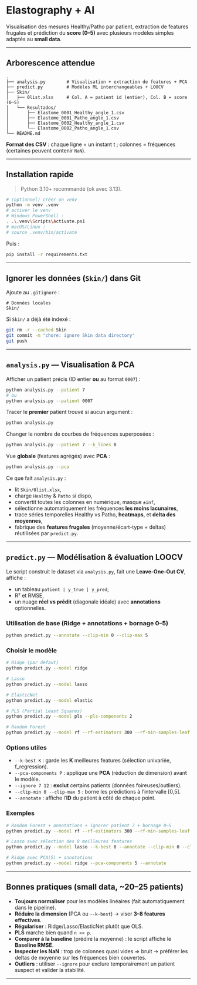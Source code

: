 # Elastography + AI

Visualisation des mesures Healthy/Patho par patient, extraction de features frugales et prédiction du **score (0–5)** avec plusieurs modèles simples adaptés au **small data**.

---

## Arborescence attendue

```
.
├── analysis.py        # Visualisation + extraction de features + PCA
├── predict.py         # Modèles ML interchangeables + LOOCV
├── Skin/
│   ├── 0list.xlsx     # Col. A = patient id (entier), Col. B = score (0–5)
│   └── Resultados/
│       ├── Elastome_0001_Healthy_angle_1.csv
│       ├── Elastome_0001_Patho_angle_1.csv
│       ├── Elastome_0002_Healthy_angle_1.csv
│       └── Elastome_0002_Patho_angle_1.csv
└── README.md
```

**Format des CSV** : chaque ligne = un instant t ; colonnes = fréquences (certaines peuvent contenir `NaN`).

---

## Installation rapide

> Python 3.10+ recommandé (ok avec 3.13).
> 
```bash
# (optionnel) créer un venv
python -m venv .venv
# activer le venv
# Windows PowerShell :
. .\.venv\Scripts\Activate.ps1
# macOS/Linux :
# source .venv/bin/activate
```
Puis :
```bash
pip install -r requirements.txt
```

---

## Ignorer les données (`Skin/`) dans Git

Ajoute au `.gitignore` :
```
# Données locales
Skin/
```

Si `Skin/` a déjà été indexé :
```bash
git rm -r --cached Skin
git commit -m "chore: ignore Skin data directory"
git push
```

---

## `analysis.py` — Visualisation & PCA

Afficher un patient précis (ID entier **ou** au format `0007`) :
```bash
python analysis.py --patient 7
# ou
python analysis.py --patient 0007
```

Tracer le **premier** patient trouvé si aucun argument :
```bash
python analysis.py
```

Changer le nombre de courbes de fréquences superposées :
```bash
python analysis.py --patient 7 --k_lines 8
```

Vue **globale** (features agrégés) avec **PCA** :
```bash
python analysis.py --pca
```

Ce que fait `analysis.py` :
- lit `Skin/0list.xlsx`,
- charge `Healthy` & `Patho` si dispo,
- convertit toutes les colonnes en numérique, masque `±inf`,
- sélectionne automatiquement les fréquences **les moins lacunaires**,
- trace séries temporelles Healthy vs Patho, **heatmaps**, et **delta des moyennes**,
- fabrique des **features frugales** (moyenne/écart-type + deltas) réutilisées par `predict.py`.

---

## `predict.py` — Modélisation & évaluation LOOCV

Le script construit le dataset via `analysis.py`, fait une **Leave-One-Out CV**, affiche :
- un tableau `patient | y_true | y_pred`,
- R² et RMSE,
- un nuage **réel vs prédit** (diagonale idéale) avec **annotations** optionnelles.

### Utilisation de base (Ridge + annotations + bornage 0–5)
```bash
python predict.py --annotate --clip-min 0 --clip-max 5
```

### Choisir le modèle
```bash
# Ridge (par défaut)
python predict.py --model ridge

# Lasso
python predict.py --model lasso

# ElasticNet
python predict.py --model elastic

# PLS (Partial Least Squares)
python predict.py --model pls --pls-components 2

# Random Forest
python predict.py --model rf --rf-estimators 300 --rf-min-samples-leaf 2
```

### Options utiles
- `--k-best K` : garde les **K** meilleures features (sélection univariée, f_regression).
- `--pca-components P` : applique une **PCA** (réduction de dimension) avant le modèle.
- `--ignore 7 12` : **exclut** certains patients (données foireuses/outliers).
- `--clip-min 0 --clip-max 5` : borne les prédictions à l’intervalle [0,5].
- `--annotate` : affiche l’**ID** du patient à côté de chaque point.

### Exemples
```bash
# Random Forest + annotations + ignorer patient 7 + bornage 0–5
python predict.py --model rf --rf-estimators 300 --rf-min-samples-leaf 2 --annotate --ignore 7 --clip-min 0 --clip-max 5

# Lasso avec sélection des 8 meilleures features
python predict.py --model lasso --k-best 8 --annotate --clip-min 0 --clip-max 5

# Ridge avec PCA(5) + annotations
python predict.py --model ridge --pca-components 5 --annotate
```

---

## Bonnes pratiques (small data, ~20–25 patients)

- **Toujours normaliser** pour les modèles linéaires (fait automatiquement dans le pipeline).
- **Réduire la dimension** (PCA ou `--k-best`) → viser **3–8 features effectives**.
- **Régulariser** : Ridge/Lasso/ElasticNet plutôt que OLS.
- **PLS** marche bien quand `n << p`.
- **Comparer à la baseline** (prédire la moyenne) : le script affiche le **Baseline RMSE**.
- **Inspecter les NaN** : trop de colonnes quasi vides => bruit → préférer les deltas de moyenne sur les fréquences bien couvertes.
- **Outliers** : utiliser `--ignore` pour exclure temporairement un patient suspect et valider la stabilité.

---


